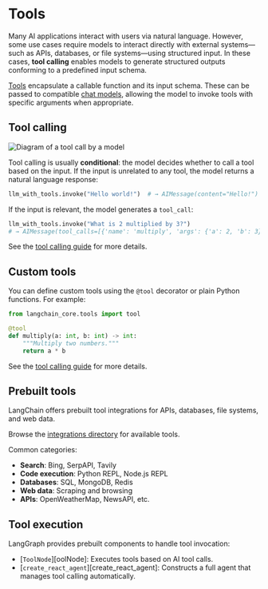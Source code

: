 # Tools

Many AI applications interact with users via natural language. However, some use cases require models to interact directly with external systems—such as APIs, databases, or file systems—using structured input. In these cases, **tool calling** enables models to generate structured outputs conforming to a predefined input schema.

[Tools](https://python.langchain.com/docs/concepts/tools/) encapsulate a callable function and its input schema. These can be passed to compatible [chat models](https://python.langchain.com/docs/concepts/chat_models), allowing the model to invoke tools with specific arguments when appropriate.

## Tool calling

![Diagram of a tool call by a model](./img/tool_call.png)

Tool calling is usually **conditional**: the model decides whether to call a tool based on the input. If the input is unrelated to any tool, the model returns a natural language response:

```python
llm_with_tools.invoke("Hello world!")  # → AIMessage(content="Hello!")
```

If the input is relevant, the model generates a `tool_call`:

```python
llm_with_tools.invoke("What is 2 multiplied by 3?")
# → AIMessage(tool_calls=[{'name': 'multiply', 'args': {'a': 2, 'b': 3}, ...}])
```

See the [tool calling guide](../how-tos/tool-calling.md) for more details.

## Custom tools

You can define custom tools using the `@tool` decorator or plain Python functions. For example:

```python
from langchain_core.tools import tool

@tool
def multiply(a: int, b: int) -> int:
    """Multiply two numbers."""
    return a * b
```

See the [tool calling guide](../how-tos/tool-calling.md) for more details.

## Prebuilt tools

LangChain offers prebuilt tool integrations for APIs, databases, file systems, and web data. 

Browse the [integrations directory](https://python.langchain.com/docs/integrations/tools/) for available tools.

Common categories:

* **Search**: Bing, SerpAPI, Tavily
* **Code execution**: Python REPL, Node.js REPL
* **Databases**: SQL, MongoDB, Redis
* **Web data**: Scraping and browsing
* **APIs**: OpenWeatherMap, NewsAPI, etc.

## Tool execution

LangGraph provides prebuilt components to handle tool invocation:

* [`ToolNode`][oolNode]: Executes tools based on AI tool calls.
* [`create_react_agent`][create_react_agent]: Constructs a full agent that manages tool calling automatically.

